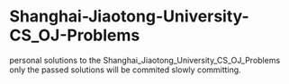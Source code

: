 # Shanghai-Jiaotong-University-CS_OJ-Problems
personal solutions to the Shanghai_Jiaotong_University_CS_OJ_Problems
only the passed solutions will be commited
slowly committing.
